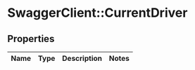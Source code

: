 # SwaggerClient::CurrentDriver

## Properties
Name | Type | Description | Notes
------------ | ------------- | ------------- | -------------


